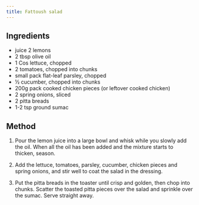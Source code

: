 ```yaml
---
title: Fattoush salad
---
```


## Ingredients

- juice 2 lemons
- 2 tbsp olive oil
- 1 Cos lettuce, chopped
- 2 tomatoes, chopped into chunks
- small pack flat-leaf parsley, chopped
- ½ cucumber, chopped into chunks
- 200g pack cooked chicken pieces (or leftover cooked chicken)
- 2 spring onions, sliced
- 2 pitta breads
- 1-2 tsp ground sumac

## Method

1.  Pour the lemon juice into a large bowl and whisk while you slowly add the
    oil. When all the oil has been added and the mixture starts to thicken,
    season.

1.  Add the lettuce, tomatoes, parsley, cucumber, chicken pieces and spring
    onions, and stir well to coat the salad in the dressing.

1.  Put the pitta breads in the toaster until crisp and golden, then chop into
    chunks. Scatter the toasted pitta pieces over the salad and sprinkle over
    the sumac. Serve straight away.
